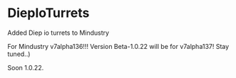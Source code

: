 # DiepIoTurrets
Added Diep io turrets to Mindustry

For Mindustry v7alpha136!!!
Version Beta-1.0.22 will be for v7alpha137!
Stay tuned..)

Soon 1.0.22.

